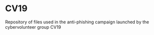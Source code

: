 # CV19
Repository of files used in the anti-phishing campaign launched by the cybervolunteer group CV19

